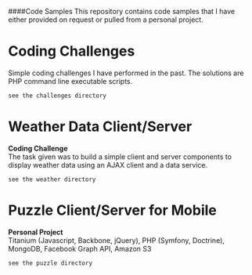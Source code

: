 ####Code Samples
This repository contains code samples that I have either provided on request or pulled from a personal project. 

Coding Challenges
=================
Simple coding challenges I have performed in the past.  The solutions are PHP command line executable scripts.

    see the challenges directory

Weather Data Client/Server
==========================
<b>Coding Challenge</b><br>
The task given was to build a simple client and server components to display weather data using an AJAX client and a 
data service.

    see the weather directory
    
Puzzle Client/Server for Mobile
===============================
<b>Personal Project</b><br>
Titanium (Javascript, Backbone, jQuery), PHP (Symfony, Doctrine), MongoDB, Facebook Graph API, Amazon S3

    see the puzzle directory

